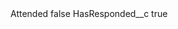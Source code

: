 <?xml version="1.0" encoding="UTF-8"?>
<CustomMetadata xmlns="http://soap.sforce.com/2006/04/metadata" xmlns:xsi="http://www.w3.org/2001/XMLSchema-instance" xmlns:xsd="http://www.w3.org/2001/XMLSchema">
    <label>Attended</label>
    <protected>false</protected>
    <values>
        <field>HasResponded__c</field>
        <value xsi:type="xsd:boolean">true</value>
    </values>
</CustomMetadata>
